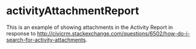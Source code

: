 # activityAttachmentReport

This is an example of showing attachments in the Activity Report in response to http://civicrm.stackexchange.com/questions/6502/how-do-i-search-for-activity-attachments.
